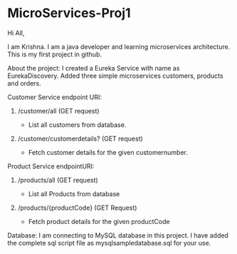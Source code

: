 # MicroServices-Proj1

Hi All,

I am Krishna. I am a java developer and learning microservices architecture. This is my first project in github.

About the project:
I created a Eureka Service with name as EurekaDiscovery. 
Added three simple microservices customers, products and orders.

Customer Service endpoint URI: 
1. /customer/all (GET request)
    - List all customers from database.
    
2. /customer/customerdetails?<customernumber> (GET request)
     - Fetch customer details for the given customernumber.
     
Product Service endpointURI:
1. /products/all (GET request)
    - List all Products from database
    
2. /products/{productCode} (GET Request)
    - Fetch product details for the given productCode


Database:
I am connecting to MySQL database in this project. 
I have added the complete sql script file as mysqlsampledatabase.sql for your use.
